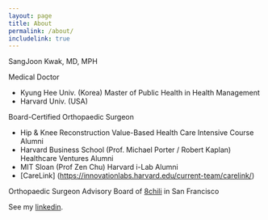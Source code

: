 ```yaml
---
layout: page
title: About
permalink: /about/
includelink: true
---
```


SangJoon Kwak, MD, MPH

Medical Doctor
  - Kyung Hee Univ. (Korea)
Master of Public Health in Health Management
  - Harvard Univ. (USA)

Board-Certified Orthopaedic Surgeon
  - Hip & Knee Reconstruction
Value-Based Health Care Intensive Course Alumni
  - Harvard Business School (Prof. Michael Porter / Robert Kaplan)
Healthcare Ventures Alumni
  - MIT Sloan (Prof Zen Chu)
Harvard i-Lab Alumni
  - [CareLink] (https://innovationlabs.harvard.edu/current-team/carelink/)

Orthopaedic Surgeon
Advisory Board of [8chili](https://8chili.com/) in San Francisco

See my [linkedin](https://www.linkedin.com/in/sangjoon-kwak-md-msc-89172293/).
